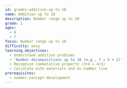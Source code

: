```yaml
---
id: grade1-addition-up-to-10
name: Addition up to 10
description: Number range up to 10
grade: 1
ages:
  - 6
  - 7
focus: Number range up to 10
difficulty: easy
learning_objectives:
  - Understand addition problems
  - 'Number decompositions up to 10 (e.g., 7 = 5 + 2)'
  - Recognize commutative property (3+4 = 4+3)
  - Calculate with materials and on number line
prerequisites:
  - number-concept-development
---
```


